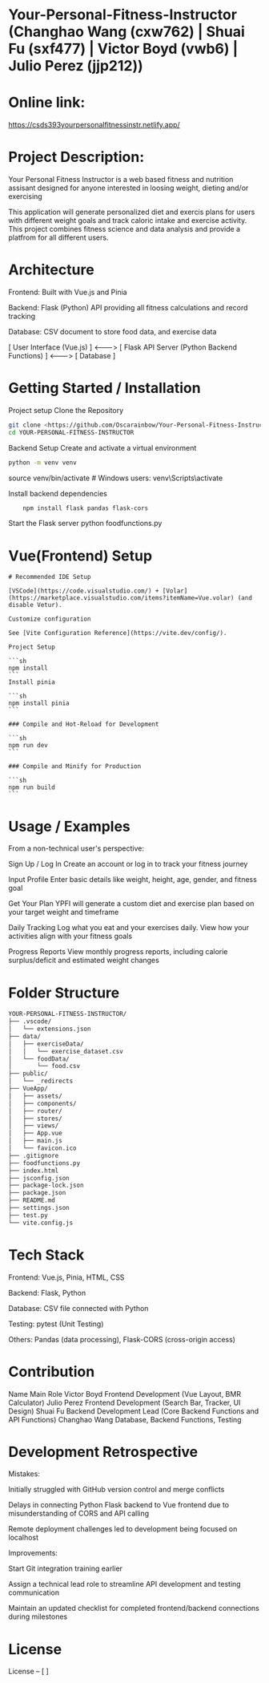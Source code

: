 # Your-Personal-Fitness-Instructor (Changhao Wang (cxw762) | Shuai Fu (sxf477) | Victor Boyd (vwb6) | Julio Perez (jjp212))
# Online link: 
https://csds393yourpersonalfitnessinstr.netlify.app/

# Project Description:
Your Personal Fitness Instructor is a web based fitness and nutrition assisant designed for anyone interested in loosing weight, dieting and/or exercising 

This application will generate personalized diet and exercis plans for users with different weight goals and track  caloric intake and exercise activity. This project combines fitness science and data analysis and provide a platfrom for all different users. 

# Architecture
Frontend: Built with Vue.js and Pinia 

Backend: Flask (Python) API providing all fitness calculations and record tracking

Database: CSV document to store food data, and exercise data

[ User Interface (Vue.js) ] <---> [ Flask API Server (Python Backend Functions) ] <---> [ Database ]

# Getting Started / Installation
Project setup
Clone the Repository
```sh
git clone <https://github.com/Oscarainbow/Your-Personal-Fitness-Instructor/branches>
cd YOUR-PERSONAL-FITNESS-INSTRUCTOR
```

Backend Setup
Create and activate a virtual environment

```sh
python -m venv venv
```
source venv/bin/activate        # Windows users: venv\Scripts\activate

Install backend dependencies

```sh
    npm install flask pandas flask-cors
```

Start the Flask server
python foodfunctions.py


# Vue(Frontend) Setup
    # Recommended IDE Setup

    [VSCode](https://code.visualstudio.com/) + [Volar](https://marketplace.visualstudio.com/items?itemName=Vue.volar) (and disable Vetur).

    Customize configuration

    See [Vite Configuration Reference](https://vite.dev/config/).

    Project Setup

    ```sh
    npm install
    ```
    Install pinia

    ```sh
    npm install pinia
    ```

    ### Compile and Hot-Reload for Development

    ```sh
    npm run dev
    ```

    ### Compile and Minify for Production

    ```sh
    npm run build
    ```

# Usage / Examples
From a non-technical user's perspective:

Sign Up / Log In
Create an account or log in to track your fitness journey

Input Profile
Enter basic details like weight, height, age, gender, and fitness goal

Get Your Plan
YPFI will generate a custom diet and exercise plan based on your target weight and timeframe

Daily Tracking
Log what you eat and your exercises daily. View how your activities align with your fitness goals

Progress Reports
View monthly progress reports, including calorie surplus/deficit and estimated weight changes

# Folder Structure
```sh
YOUR-PERSONAL-FITNESS-INSTRUCTOR/
├── .vscode/
│   └── extensions.json
├── data/
│   ├── exerciseData/
│   │   └── exercise_dataset.csv
│   └── foodData/
│       └── food.csv
├── public/
│   └── _redirects
├── VueApp/
│   ├── assets/
│   ├── components/
│   ├── router/
│   ├── stores/
│   ├── views/
│   ├── App.vue
│   ├── main.js
│   └── favicon.ico
├── .gitignore
├── foodfunctions.py
├── index.html
├── jsconfig.json
├── package-lock.json
├── package.json
├── README.md
├── settings.json
├── test.py
└── vite.config.js
```


# Tech Stack 
Frontend: Vue.js, Pinia, HTML, CSS

Backend: Flask, Python

Database: CSV file connected with Python

Testing: pytest (Unit Testing)

Others: Pandas (data processing), Flask-CORS (cross-origin access)

# Contribution
Name	        Main Role
Victor Boyd	    Frontend Development (Vue Layout, BMR Calculator)
Julio Perez	    Frontend Development (Search Bar, Tracker, UI Design)
Shuai Fu	    Backend Development Lead (Core Backend Functions and API Functions)
Changhao Wang	Database, Backend Functions, Testing 

# Development Retrospective
Mistakes:

Initially struggled with GitHub version control and merge conflicts

Delays in connecting Python Flask backend to Vue frontend due to misunderstanding of CORS and API calling

Remote deployment challenges led to development being focused on localhost

Improvements:

Start Git integration training earlier

Assign a technical lead role to streamline API development and testing communication

Maintain an updated checklist for completed frontend/backend connections during milestones

# License
License – [ ]